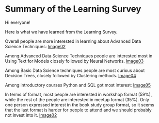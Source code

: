 # Summary of the Learning Survey


Hi everyone!

Here is what we have learned from the Learning Survey.

Overall people are more interested in learning about Advanced Data Science Techniques:
[Image02](../ProgramsHandbook/ClassesFiles/20200105image02.png)


Among Advanced Data Science Techniques people are interested most in Using Text for Models closely followed by Neural Networks.
[Image03](../ProgramsHandbook/ClassesFiles/20200105image03.png)


Among Basic Data Science techniques people are most curious about Decision Trees, closely followed by Clustering methods.
[Image04](../ProgramsHandbook/ClassesFiles/20200105image04.png)


Among introductory courses Python and SQL got most interest:
[Image05](../ProgramsHandbook/ClassesFiles/20200105image05.png)


In terms of format, most people are interested in workshop format (59%), while the rest of the people are interested in meetup format (35%). Only one person expressed interest in the book study group format, so it seems that the last format is harder for people to attend and we should probably not invest into it.
[Image02](../ProgramsHandbook/ClassesFiles/20200105image06.png)

